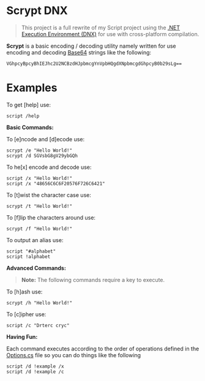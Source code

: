 # Scrypt DNX

> This project is a full rewrite of my Script project using the [.NET Execution Environment (DNX)](http://bit.ly/1ZgvoeL) for use with cross-platform compilation.

**Scrypt** is a basic encoding / decoding utility namely written for use encoding and decoding [Base64](https://en.wikipedia.org/wiki/Base64) strings like the following:

```
VGhpcyBpcyBhIEJhc2U2NCBzdHJpbmcgYnVpbHQgdXNpbmcgdGhpcyB0b29sLg==
```

# Examples

To get [help] use:
```
script /help
```

**Basic Commands:**

To [e]ncode and [d]ecode use:
```
scrypt /e "Hello World!"
scrypt /d SGVsbG8gV29ybGQh
```

To he[x] encode and decode use:
```
script /x "Hello World!"
script /x "48656C6C6F20576F726C6421"
```

To [t]wist the character case use:
```
scrypt /t "Hello World!"
```
To [f]lip the characters around use:
```
scrypt /f "Hello World!"
```

To output an alias use:
```
script "#alphabet"
script !alphabet
```

**Advanced Commands:**

> **Note:** The following commands require a key to execute.

To [h]ash use:
```
scrypt /h "Hello World!"
```

To [c]ipher use:
```
script /c "Drterc cryc"
```

**Having Fun:**

Each command executes according to the order of operations defined in the [Options.cs](https://github.com/d1srupt0r/scryptdnx/blob/master/src/CommandLine/Options.cs) file so you can do things like the following

```
script /d !example /x
script /d !example /c
```